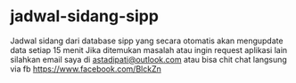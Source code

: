 # jadwal-sidang-sipp

Jadwal sidang dari database sipp yang secara otomatis akan mengupdate data setiap 15 menit
Jika ditemukan masalah atau ingin request aplikasi lain silahkan email saya di astadipati@outlook.com
atau bisa chit chat langsung via fb https://www.facebook.com/BlckZn

